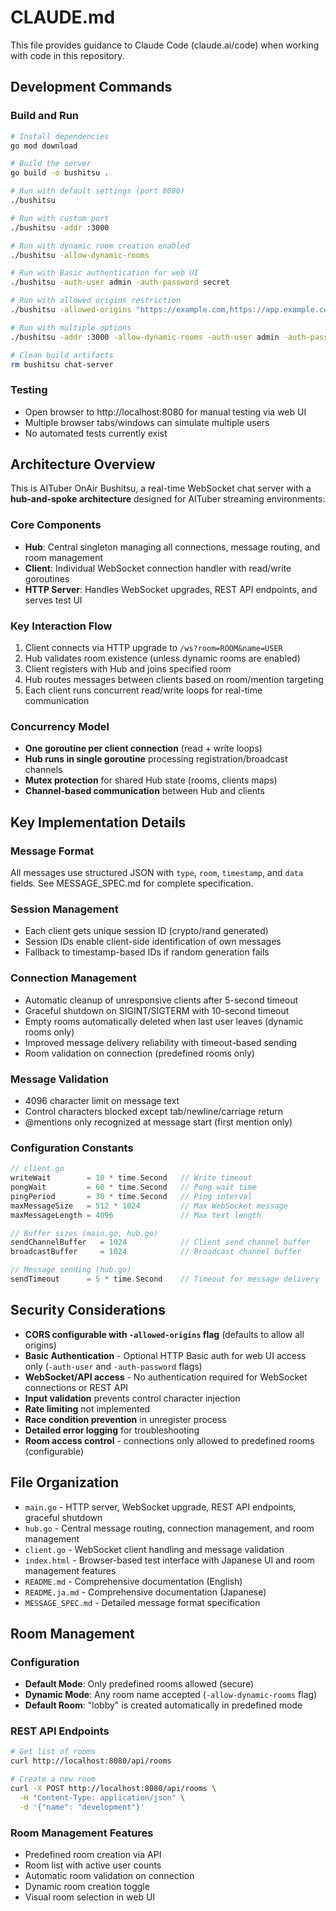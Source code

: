 # CLAUDE.md

This file provides guidance to Claude Code (claude.ai/code) when working with code in this repository.

## Development Commands

### Build and Run
```bash
# Install dependencies
go mod download

# Build the server
go build -o bushitsu .

# Run with default settings (port 8080)
./bushitsu

# Run with custom port
./bushitsu -addr :3000

# Run with dynamic room creation enabled
./bushitsu -allow-dynamic-rooms

# Run with Basic authentication for web UI
./bushitsu -auth-user admin -auth-password secret

# Run with allowed origins restriction
./bushitsu -allowed-origins "https://example.com,https://app.example.com"

# Run with multiple options
./bushitsu -addr :3000 -allow-dynamic-rooms -auth-user admin -auth-password secret -allowed-origins "https://example.com"

# Clean build artifacts
rm bushitsu chat-server
```

### Testing
- Open browser to http://localhost:8080 for manual testing via web UI
- Multiple browser tabs/windows can simulate multiple users
- No automated tests currently exist

## Architecture Overview

This is AITuber OnAir Bushitsu, a real-time WebSocket chat server with a **hub-and-spoke architecture** designed for AITuber streaming environments:

### Core Components
- **Hub**: Central singleton managing all connections, message routing, and room management
- **Client**: Individual WebSocket connection handler with read/write goroutines  
- **HTTP Server**: Handles WebSocket upgrades, REST API endpoints, and serves test UI

### Key Interaction Flow
1. Client connects via HTTP upgrade to `/ws?room=ROOM&name=USER`
2. Hub validates room existence (unless dynamic rooms are enabled)
3. Client registers with Hub and joins specified room
4. Hub routes messages between clients based on room/mention targeting
5. Each client runs concurrent read/write loops for real-time communication

### Concurrency Model
- **One goroutine per client connection** (read + write loops)
- **Hub runs in single goroutine** processing registration/broadcast channels
- **Mutex protection** for shared Hub state (rooms, clients maps)
- **Channel-based communication** between Hub and clients

## Key Implementation Details

### Message Format
All messages use structured JSON with `type`, `room`, `timestamp`, and `data` fields. See MESSAGE_SPEC.md for complete specification.

### Session Management
- Each client gets unique session ID (crypto/rand generated)
- Session IDs enable client-side identification of own messages
- Fallback to timestamp-based IDs if random generation fails

### Connection Management  
- Automatic cleanup of unresponsive clients after 5-second timeout
- Graceful shutdown on SIGINT/SIGTERM with 10-second timeout
- Empty rooms automatically deleted when last user leaves (dynamic rooms only)
- Improved message delivery reliability with timeout-based sending
- Room validation on connection (predefined rooms only)

### Message Validation
- 4096 character limit on message text
- Control characters blocked except tab/newline/carriage return
- @mentions only recognized at message start (first mention only)

### Configuration Constants
```go
// client.go
writeWait        = 10 * time.Second   // Write timeout
pongWait         = 60 * time.Second   // Pong wait time  
pingPeriod       = 30 * time.Second   // Ping interval
maxMessageSize   = 512 * 1024         // Max WebSocket message
maxMessageLength = 4096               // Max text length

// Buffer sizes (main.go, hub.go)
sendChannelBuffer   = 1024            // Client send channel buffer
broadcastBuffer     = 1024            // Broadcast channel buffer

// Message sending (hub.go)
sendTimeout      = 5 * time.Second    // Timeout for message delivery
```

## Security Considerations

- **CORS configurable with `-allowed-origins` flag** (defaults to allow all origins)
- **Basic Authentication** - Optional HTTP Basic auth for web UI access only (`-auth-user` and `-auth-password` flags)
- **WebSocket/API access** - No authentication required for WebSocket connections or REST API
- **Input validation** prevents control character injection
- **Rate limiting** not implemented
- **Race condition prevention** in unregister process
- **Detailed error logging** for troubleshooting
- **Room access control** - connections only allowed to predefined rooms (configurable)

## File Organization

- `main.go` - HTTP server, WebSocket upgrade, REST API endpoints, graceful shutdown
- `hub.go` - Central message routing, connection management, and room management
- `client.go` - WebSocket client handling and message validation
- `index.html` - Browser-based test interface with Japanese UI and room management features
- `README.md` - Comprehensive documentation (English)
- `README.ja.md` - Comprehensive documentation (Japanese)
- `MESSAGE_SPEC.md` - Detailed message format specification

## Room Management

### Configuration
- **Default Mode**: Only predefined rooms allowed (secure)
- **Dynamic Mode**: Any room name accepted (`-allow-dynamic-rooms` flag)
- **Default Room**: "lobby" is created automatically in predefined mode

### REST API Endpoints
```bash
# Get list of rooms
curl http://localhost:8080/api/rooms

# Create a new room
curl -X POST http://localhost:8080/api/rooms \
  -H "Content-Type: application/json" \
  -d '{"name": "development"}'
```

### Room Management Features
- Predefined room creation via API
- Room list with active user counts
- Automatic room validation on connection
- Dynamic room creation toggle
- Visual room selection in web UI